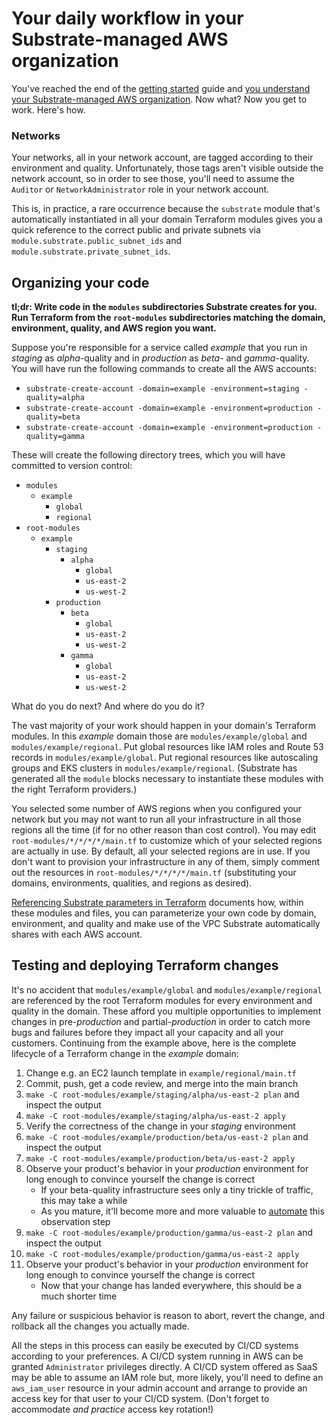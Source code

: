 # Your daily workflow in your Substrate-managed AWS organization

You've reached the end of the [getting started](/substrate/manual/getting-started/) guide and [you understand your Substrate-managed AWS organization](/substrate/manual/your-aws-organization). Now what? Now you get to work. Here's how.

### Networks

Your networks, all in your network account, are tagged according to their environment and quality. Unfortunately, those tags aren't visible outside the network account, so in order to see those, you'll need to assume the `Auditor` or `NetworkAdministrator` role in your network account.

This is, in practice, a rare occurrence because the `substrate` module that's automatically instantiated in all your domain Terraform modules gives you a quick reference to the correct public and private subnets via `module.substrate.public_subnet_ids` and `module.substrate.private_subnet_ids`.

## Organizing your code

**tl;dr: Write code in the `modules` subdirectories Substrate creates for you. Run Terraform from the `root-modules` subdirectories matching the domain, environment, quality, and AWS region you want.**

Suppose you're responsible for a service called _example_ that you run in _staging_ as _alpha_-quality and in _production_ as _beta_- and _gamma_-quality. You will have run the following commands to create all the AWS accounts:

- `substrate-create-account -domain=example -environment=staging -quality=alpha`
- `substrate-create-account -domain=example -environment=production -quality=beta`
- `substrate-create-account -domain=example -environment=production -quality=gamma`

These will create the following directory trees, which you will have committed to version control:

- `modules`
    - `example`
        - `global`
        - `regional`
- `root-modules`
    - `example`
        - `staging`
            - `alpha`
                - `global`
                - `us-east-2`
                - `us-west-2`
        - `production`
            - `beta`
                - `global`
                - `us-east-2`
                - `us-west-2`
            - `gamma`
                - `global`
                - `us-east-2`
                - `us-west-2`

What do you do next? And where do you do it?

The vast majority of your work should happen in your domain's Terraform modules. In this _example_ domain those are `modules/example/global` and `modules/example/regional`. Put global resources like IAM roles and Route 53 records in `modules/example/global`. Put regional resources like autoscaling groups and EKS clusters in `modules/example/regional`. (Substrate has generated all the `module` blocks necessary to instantiate these modules with the right Terraform providers.)

You selected some number of AWS regions when you configured your network but you may not want to run all your infrastructure in all those regions all the time (if for no other reason than cost control). You may edit `root-modules/*/*/*/*/main.tf` to customize which of your selected regions are actually in use. By default, all your selected regions are in use. If you don't want to provision your infrastructure in any of them, simply comment out the resources in `root-modules/*/*/*/*/main.tf` (substituting your domains, environments, qualities, and regions as desired).

[Referencing Substrate parameters in Terraform](../referencing-substrate-parameters-in-terraform/) documents how, within these modules and files, you can parameterize your own code by domain, environment, and quality and make use of the VPC Substrate automatically shares with each AWS account.

## Testing and deploying Terraform changes

It's no accident that `modules/example/global` and `modules/example/regional` are referenced by the root Terraform modules for every environment and quality in the domain. These afford you multiple opportunities to implement changes in pre-_production_ and partial-_production_ in order to catch more bugs and failures before they impact all your capacity and all your customers. Continuing from the example above, here is the complete lifecycle of a Terraform change in the _example_ domain:

1. Change e.g. an EC2 launch template in `example/regional/main.tf`
2. Commit, push, get a code review, and merge into the main branch
3. `make -C root-modules/example/staging/alpha/us-east-2 plan` and inspect the output
4. `make -C root-modules/example/staging/alpha/us-east-2 apply`
5. Verify the correctness of the change in your _staging_ environment
6. `make -C root-modules/example/production/beta/us-east-2 plan` and inspect the output
7. `make -C root-modules/example/production/beta/us-east-2 apply`
8. Observe your product's behavior in your _production_ environment for long enough to convince yourself the change is correct
    - If your beta-quality infrastructure sees only a tiny trickle of traffic, this may take a while
    - As you mature, it'll become more and more valuable to [automate](https://aws.amazon.com/builders-library/automating-safe-hands-off-deployments/) this observation step
9. `make -C root-modules/example/production/gamma/us-east-2 plan` and inspect the output
10. `make -C root-modules/example/production/gamma/us-east-2 apply`
11. Observe your product's behavior in your _production_ environment for long enough to convince yourself the change is correct
    - Now that your change has landed everywhere, this should be a much shorter time

Any failure or suspicious behavior is reason to abort, revert the change, and rollback all the changes you actually made.

All the steps in this process can easily be executed by CI/CD systems according to your preferences. A CI/CD system running in AWS can be granted `Administrator` privileges directly. A CI/CD system offered as SaaS may be able to assume an IAM role but, more likely, you'll need to define an `aws_iam_user` resource in your admin account and arrange to provide an access key for that user to your CI/CD system. (Don't forget to accommodate _and practice_ access key rotation!)
